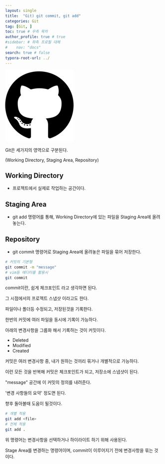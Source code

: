 ```yaml
---
layout: single
title:  "Git) git commit, git add"
categories: Git
tag: [Git, ]
toc: true # 우측 목차
author_profile: true # true
#sidebar: # 좌측 프로필 대체
#    nav: "docs"
search: true # false
typora-root-url: ../
---
```


![img](/images/2025-01-09-back019/img.png)

Git은 세가지의 영역으로 구분된다.

(Working Directory, Staging Area, Repository)

 

## Working Directory

- 프로젝트에서 실제로 작업하는 공간이다.

 

## Staging Area

- git add 명령어를 통해, Working Directory에 있는 파일을 Staging Area에 올려놓는다.

 

## Repository

- git commit 명령어로 Staging Area에 올려놓은 파일을 묶어 저장한다.

``` bash
# 커밋의 기본형
git commit -m "message"
# vim등 에디터를 활용시
git commit
```

commit이란, 쉽게 체크포인트 라고 생각하면 된다.

그 시점에서의 프로젝트 스냅샷 이라고도 한다.





파일이나 폴더등 수정되고, 저장된것을 기록한다.

한번의 커밋에 여러 파일을 동시에 기록이 가능하다.





아래의 변경사항을 그룹화 해서 기록하는 것이 커밋이다.

- Deleted
- Modified
- Created

커밋은 여러 변경사항 중, 내가 원하는 것끼리 묶거나 개별적으로 가능하다.

이런 모든 것을 반복해 커밋은 체크포인트가 되고, 저장소에 스냅샷이 된다.

 



"message" 공간에 이 커밋의 정의를 내려준다.

'변경 사항들의 요약' 정도면 된다.

향후 돌아볼때 도움이 될것이다.





``` bash
# 개별 적용
git add <file>
# 전체 적용
git add .
```

위 명령어는 변경사항을 선택하거나 하이라이트 하기 위해 사용된다.

 



Stage Area를 변경하는 명령어이며, commit이 이루어지기 전에 변경사항을 묶는 것이다.